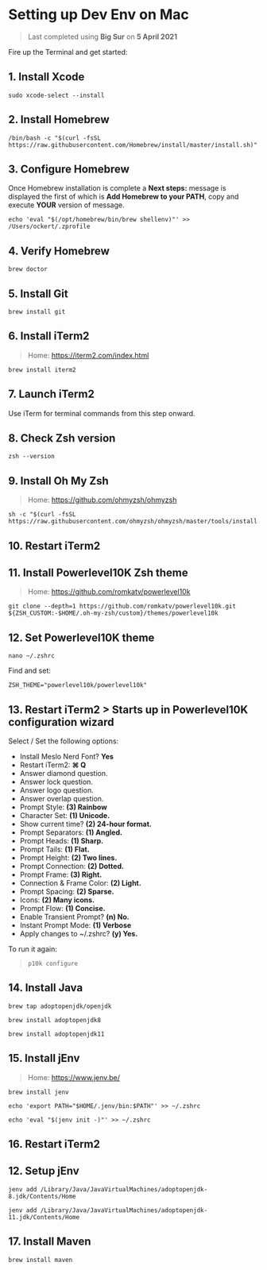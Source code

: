# Setting up Dev Env on Mac

> Last completed using **Big Sur** on **5 April 2021**

Fire up the Terminal and get started:

## 1. Install Xcode
```
sudo xcode-select --install
```

## 2. Install Homebrew
```
/bin/bash -c "$(curl -fsSL https://raw.githubusercontent.com/Homebrew/install/master/install.sh)"
```

## 3. Configure Homebrew
Once Homebrew installation is complete a **Next steps:** message is displayed the first of which is **Add Homebrew to your PATH**, copy and execute **YOUR** version of message.
```
echo 'eval "$(/opt/homebrew/bin/brew shellenv)"' >> /Users/ockert/.zprofile
```

## 4. Verify Homebrew
```
brew doctor
```

## 5. Install Git
```
brew install git
```

## 6. Install iTerm2
> Home: https://iterm2.com/index.html
```
brew install iterm2
```
## 7. Launch iTerm2
Use iTerm for terminal commands from this step onward.

## 8. Check Zsh version
```
zsh --version
```

## 9. Install Oh My Zsh
> Home: https://github.com/ohmyzsh/ohmyzsh
```
sh -c "$(curl -fsSL https://raw.githubusercontent.com/ohmyzsh/ohmyzsh/master/tools/install.sh)"
```

## 10. Restart iTerm2


## 11. Install Powerlevel10K Zsh theme
> Home: https://github.com/romkatv/powerlevel10k
```
git clone --depth=1 https://github.com/romkatv/powerlevel10k.git ${ZSH_CUSTOM:-$HOME/.oh-my-zsh/custom}/themes/powerlevel10k
```

## 12. Set Powerlevel10K theme
```
nano ~/.zshrc
```
Find and set:
```
ZSH_THEME="powerlevel10k/powerlevel10k"
```

## 13. Restart iTerm2 > Starts up in Powerlevel10K configuration wizard
Select / Set the following options:
- Install Meslo Nerd Font? **Yes**
- Restart iTerm2: **⌘ Q**
- Answer diamond question.
- Answer lock question.
- Answer logo question.
- Answer overlap question.
- Prompt Style: **(3) Rainbow**
- Character Set: **(1) Unicode.**
- Show current time? **(2) 24-hour format.**
- Prompt Separators: **(1) Angled.**
- Prompt Heads: **(1) Sharp.**
- Prompt Tails: **(1) Flat.**
- Prompt Height: **(2) Two lines.**
- Prompt Connection: **(2) Dotted.**
- Prompt Frame: **(3) Right.**
- Connection & Frame Color: **(2) Light.**
- Prompt Spacing: **(2) Sparse.**
- Icons: **(2) Many icons.**
- Prompt Flow: **(1) Concise.**
- Enable Transient Prompt? **(n) No.**
- Instant Prompt Mode: **(1) Verbose**
- Apply changes to ~/.zshrc? **(y) Yes.**

To run it again:
> ``` 
> p10k configure 
> ``` 

## 14. Install Java
```
brew tap adoptopenjdk/openjdk
```
```
brew install adoptopenjdk8
```
```
brew install adoptopenjdk11
```

## 15. Install jEnv
>Home: https://www.jenv.be/

```
brew install jenv
```
```
echo 'export PATH="$HOME/.jenv/bin:$PATH"' >> ~/.zshrc
```
```
echo 'eval "$(jenv init -)"' >> ~/.zshrc
```

## 16. Restart iTerm2

## 12. Setup jEnv
```
jenv add /Library/Java/JavaVirtualMachines/adoptopenjdk-8.jdk/Contents/Home
```

```
jenv add /Library/Java/JavaVirtualMachines/adoptopenjdk-11.jdk/Contents/Home
```

## 17. Install Maven
```
brew install maven
```